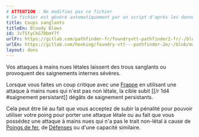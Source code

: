 ```yaml
---
# ATTENTION : Ne modifiez pas ce fichier
# Ce fichier est généré automatiquement par un script d'après les données du module Foundry VTT officiel et de sa traduction
title: Coups sanglants
titleEn: Bloody Blows
id: JvTSfyCkG70bmY7f
urlFr: https://gitlab.com/pathfinder-fr/foundryvtt-pathfinder2-fr/-/blob/master/data/feats/JvTSfyCkG70bmY7f.htm
urlEn: https://gitlab.com/hooking/foundry-vtt---pathfinder-2e/-/blob/master/packs/data/feats.db/bloody-blows.json
layout: dons
---
```

Vos attaques à mains nues létales laissent des trous sanglants ou provoquent des saignements internes sévères.

Lorsque vous faites un coup critique avec une [Frappe](../actions/frapper.html) en utilisant une attaque à mains nues qui n'est pas non létale, la cible subit [[/r 1d4 #saignement persistant]] dégâts de saignement persistants.

Cela peut être lié au fait que vous acceptez de subir la pénalité pour pouvoir utiliser votre poing pour porter une attaque létale ou au fait que vous possédez une attaque à mains nues qui n'a pas le trait non-létal à cause de [Poings de fer](poings-de-fer.html), de [Défenses](défenses-orc.html) ou d'une capacité similaire.
